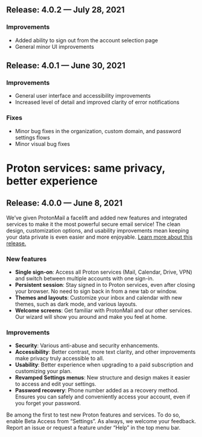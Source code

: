 ## Release: 4.0.2 — July 28, 2021

### Improvements

- Added ability to sign out from the account selection page
- General minor UI improvements

## Release: 4.0.1 — June 30, 2021

### Improvements

- General user interface and accessibility improvements
- Increased level of detail and improved clarity of error notifications

### Fixes

- Minor bug fixes in the organization, custom domain, and password settings flows
- Minor visual bug fixes

# Proton services: same privacy, better experience

## Release: 4.0.0 — June 8, 2021

We’ve given ProtonMail a facelift and added new features and integrated services to make it the most powerful secure
email service! The clean design, customization options, and usability improvements mean keeping your data private is
even easier and more
enjoyable. [Learn more about this release.](https://protonmail.com/blog/new-protonmail-announcement)

### New features

- **Single sign-on**: Access all Proton services (Mail, Calendar, Drive, VPN) and switch between multiple accounts with
  one sign-in.
- **Persistent session**: Stay signed in to Proton services, even after closing your browser. No need to sign back in
  from a new tab or window.
- **Themes and layouts**: Customize your inbox and calendar with new themes, such as dark mode, and various layouts.
- **Welcome screens**: Get familiar with ProtonMail and our other services. Our wizard will show you around and make you
  feel at home.

### Improvements

- **Security**: Various anti-abuse and security enhancements.
- **Accessibility**: Better contrast, more text clarity, and other improvements make privacy truly accessible to all.
- **Usability**: Better experience when upgrading to a paid subscription and customizing your plan.
- **Revamped Settings menus**: New structure and design makes it easier to access and edit your settings.
- **Password recovery**: Phone number added as a recovery method. Ensures you can safely and conveniently access your
  account, even if you forget your password.

Be among the first to test new Proton features and services. To do so, enable Beta Access from “Settings”. As always, we
welcome your feedback. Report an issue or request a feature under “Help” in the top menu bar.
